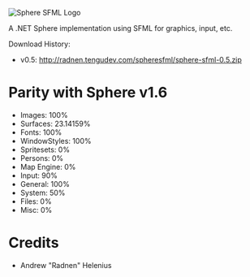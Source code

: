 ![Sphere SFML Logo](http://radnen.tengudev.com/images/spheresfml.png)

A .NET Sphere implementation using SFML for graphics, input, etc.

Download History:
 - v0.5: http://radnen.tengudev.com/spheresfml/sphere-sfml-0.5.zip

Parity with Sphere v1.6
=======================
 - Images: 100%
 - Surfaces: 23.14159%
 - Fonts: 100%
 - WindowStyles: 100%
 - Spritesets: 0%
 - Persons: 0%
 - Map Engine: 0%
 - Input: 90%
 - General: 100%
 - System: 50%
 - Files: 0%
 - Misc: 0%

Credits
=======
 - Andrew "Radnen" Helenius
